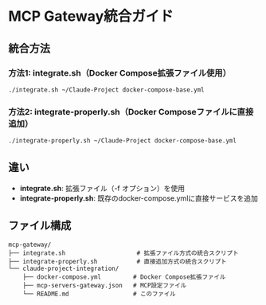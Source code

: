# MCP Gateway統合ガイド

## 統合方法

### 方法1: integrate.sh（Docker Compose拡張ファイル使用）
```bash
./integrate.sh ~/Claude-Project docker-compose-base.yml
```

### 方法2: integrate-properly.sh（Docker Composeファイルに直接追加）
```bash
./integrate-properly.sh ~/Claude-Project docker-compose-base.yml
```

## 違い

- **integrate.sh**: 拡張ファイル（-f オプション）を使用
- **integrate-properly.sh**: 既存のdocker-compose.ymlに直接サービスを追加

## ファイル構成

```
mcp-gateway/
├── integrate.sh                    # 拡張ファイル方式の統合スクリプト
├── integrate-properly.sh           # 直接追加方式の統合スクリプト
└── claude-project-integration/
    ├── docker-compose.yml         # Docker Compose拡張ファイル
    ├── mcp-servers-gateway.json   # MCP設定ファイル
    └── README.md                  # このファイル
```